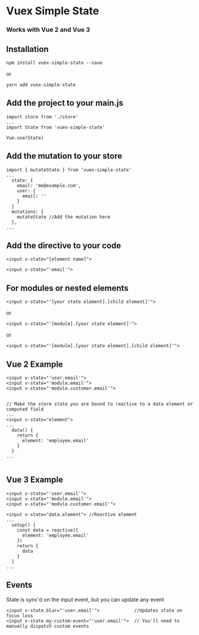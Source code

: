 # Vuex Simple State
### Works with Vue 2 and Vue 3

## Installation
```
npm install vuex-simple-state --save
```

or

```
yarn add vuex-simple-state
```

## Add the project to your main.js
```
import store from './store'
...
import State from 'vuex-simple-state'

Vue.use(State)
```

## Add the mutation to your store
```
import { mutateState } from 'vuex-simple-state'
...
  state: {
    email: 'me@example.com',
    user: {
      email: ''
    }
  }
  mutations: {
    mutateState //Add the mutation here
  },
...
```

## Add the directive to your code
`<input v-state="[element name]">`

```
<input v-state="'email'">
```

## For modules or nested elements
`<input v-state="'[your state element].[child element]'">`

or  

`<input v-state="'[module].[your state element]'">`

or  

`<input v-state="'[module].[your state element].[child element]'">`


## Vue 2 Example

```
<input v-state="'user.email'">
<input v-state="'module.email'">
<input v-state="'module.customer.email'">


// Make the store state you are bound to reactive to a data element or computed field
...
<input v-state="element">
...
  data() {
    return {
      element: 'employee.email'
    }
  }
...


```

## Vue 3 Example

```
<input v-state="'user.email'">
<input v-state="'module.email'">
<input v-state="'module.customer.email'">

<input v-state="data.element"> //Reactive element
...
  setup() {
    const data = reactive({
      element: 'employee.email'
    })
    return {
      data
    }
  }
...

```


## Events

State is sync'd on the input event, but you can update any event

```
<input v-state.blur="'user.email'">             //Updates state on focus loss
<input v-state.my-custom-event="'user.email'">  // You'll need to manually dispatch custom events
```